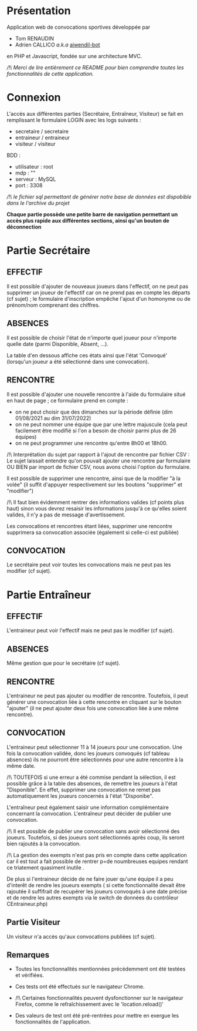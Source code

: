 # Présentation

Application web de convocations sportives développée par 
  * Tom RENAUDIN
  * Adrien CALLICO _a.k.a_ [aiwendil-bot](https://github.com/aiwendil-bot)

en PHP et Javascript, fondée sur une architecture MVC.

_/!\ Merci de lire entièrement ce README pour bien comprendre toutes les fonctionnalités de cette application._

# Connexion

L'accès aux différentes parties (Secrétaire, Entraîneur, Visiteur) se fait en remplissant
le formulaire LOGIN avec les logs suivants : 

* secretaire / secretaire
* entraineur / entraineur
* visiteur / visiteur

BDD :
* utilisateur : root  
* mdp : ""  
* serveur : MySQL  
* port : 3308  

_/!\ le fichier sql permettant de générer notre base de données est dispobible dans le l'archive du projet_


**Chaque partie possède une petite barre de navigation permettant un accès plus rapide aux différentes sections, ainsi qu'un bouton de déconnection**

# Partie Secrétaire

## EFFECTIF

Il est possible d'ajouter de nouveaux joueurs dans l'effectif, on ne peut pas supprimer
un joueur de l'effectif car on ne prend pas en compte les départs (cf sujet) ; le formulaire
d'inscription empêche l'ajout d'un homonyme ou de prénom/nom comprenant des chiffres.

## ABSENCES

Il est possible de choisir l'état de n'importe quel joueur pour n'importe quelle date
(parmi Disponible, Absent, ...).

La table d'en dessous affiche ces états ainsi que l'état 'Convoqué' (lorsqu'un joueur 
a été sélectionné dans une convocation).

## RENCONTRE

Il est possible d'ajouter une nouvelle rencontre à l'aide du formulaire situé
en haut de page ; ce formulaire prend en compte :

* on ne peut choisir que des dimanches sur la période définie (dim 01/08/2021 au dim 31/07/2022)
* on ne peut nommer une équipe que par une lettre majuscule (cela peut facilement être modifié si l'on a besoin de choisir parmi plus de 26 équipes)
* on ne peut programmer une rencontre qu'entre 8h00 et 18h00.
    
/!\ Interprétation du sujet par rapport à l'ajout de rencontre par fichier CSV :
Le sujet laissait entendre qu'on pouvait ajouter une rencontre par formulaire OU BIEN 
par import de fichier CSV, nous avons choisi l'option du formulaire.

Il est possible de supprimer une rencontre, ainsi que de la modifier "à la volée"
(il suffit d'appuyer respectivement sur les boutons "supprimer" et "modifier")

/!\ Il faut bien évidemment rentrer des informations valides (cf points plus haut)
sinon vous devrez resaisir les informations jusqu'à ce qu'elles soient valides, il n'y 
a pas de message d'avertissement.

Les convocations et rencontres étant liées, supprimer une rencontre supprimera sa 
convocation associée (également si celle-ci est publiée)

## CONVOCATION 

Le secrétaire peut voir toutes les convocations mais ne peut pas les modifier (cf sujet).


# Partie Entraîneur

## EFFECTIF

L'entraineur peut voir l'effectif mais ne peut pas le modifier (cf sujet).

## ABSENCES

Même gestion que pour le secrétaire (cf sujet).

## RENCONTRE

L'entraineur ne peut pas ajouter ou modifier de rencontre. 
Toutefois, il peut générer une convocation liée à cette rencontre en cliquant
sur le bouton "ajouter" (il ne peut ajouter deux fois une convocation liée à une même rencontre).

## CONVOCATION

L'entraineur peut sélectionner 11 à 14 joueurs pour une convocation.
Une fois la convocation validée, donc les joueurs convoqués (cf tableau absences)
ils ne pourront être sélectionnés pour une autre rencontre à la même date.
    
/!\ TOUTEFOIS si une erreur a été commise pendant la sélection, il est possible
grâce à la table des absences, de remettre les joueurs à l'état "Disponible".
En effet, supprimer une convocation ne remet pas automatiquement les joueurs concernés
à l'état "Disponibe".
    
L'entraîneur peut également saisir une information complémentaire concernant la convocation.
L'entraîneur peut décider de publier une convocation.

/!\ Il est possible de publier une convocation sans avoir sélectionné des joueurs.
Toutefois, si des joueurs sont sélectionnés après coup, ils seront bien rajoutés à la convocation.

/!\ La gestion des exempts n'est pas pris en compte dans cette application car il est tout a fait possible de rentrer p=de noumbreuses equipes rendant ce triatement quasiment inutile .

De plus si l'entraineur décide de ne faire jouer qu'une équipe il a peu d'interêt de rendre les joueurs exempts ( si cette fonctionnalité devait être rajoutée il suffifrait de recupérer les joueurs convoqués à une date précise et de rendre les autres exempts via le switch de données du contrôleur CEntraineur.php)


## Partie Visiteur 

Un visiteur n'a accès qu'aux convocations publiées (cf sujet).


## Remarques

* Toutes les fonctionnalités mentionnées précédemment ont été testées et vérifiées.
* Ces tests ont été effectués sur le navigateur Chrome.
    
* /!\ Certaines fonctionnalités peuvent dysfonctionner sur le navigateur Firefox,
comme le refraîchissement avec le 'location.reload()'

* Des valeurs de test ont été pré-rentrées pour mettre en exergue les fonctionnalités
de l'application.
